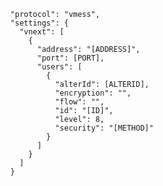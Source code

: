       "protocol": "vmess",
      "settings": {
        "vnext": [
          {
            "address": "[ADDRESS]",
            "port": [PORT],
            "users": [
              {
                "alterId": [ALTERID],
                "encryption": "",
                "flow": "",
                "id": "[ID]",
                "level": 8,
                "security": "[METHOD]"
              }
            ]
          }
        ]
      }
